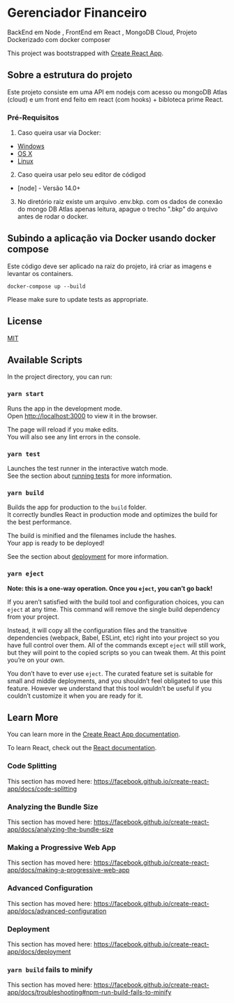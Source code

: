 # Gerenciador Financeiro

BackEnd em Node , FrontEnd em React , MongoDB Cloud, Projeto Dockerizado com docker composer

This project was bootstrapped with [Create React App](https://github.com/facebook/create-react-app).

## Sobre a estrutura do projeto

Este projeto consiste em uma API em nodejs com acesso ou mongoDB Atlas (cloud) e um front end feito em react (com hooks) + bibloteca prime React.

### Pré-Requisitos

1. Caso queira usar via Docker:
  *  [Windows](https://docs.docker.com/windows/started)
  *  [OS X](https://docs.docker.com/mac/started/)
  *  [Linux](https://docs.docker.com/linux/started/) 

2. Caso queira usar pelo seu editor de códigod
  * [node] - Versão 14.0+

3. No diretório raiz existe um arquivo .env.bkp. com os dados de conexão do mongo DB Atlas apenas leitura, apague o trecho ".bkp" do arquivo antes de rodar o docker.

  
## Subindo a aplicação via Docker usando docker compose
Este código deve ser aplicado na raiz do projeto, irá criar as imagens e levantar os containers.

```
docker-compose up --build
```

Please make sure to update tests as appropriate.

## License
[MIT](https://choosealicense.com/licenses/mit/)

## Available Scripts

In the project directory, you can run:

### `yarn start`

Runs the app in the development mode.<br />
Open [http://localhost:3000](http://localhost:3000) to view it in the browser.

The page will reload if you make edits.<br />
You will also see any lint errors in the console.

### `yarn test`

Launches the test runner in the interactive watch mode.<br />
See the section about [running tests](https://facebook.github.io/create-react-app/docs/running-tests) for more information.

### `yarn build`

Builds the app for production to the `build` folder.<br />
It correctly bundles React in production mode and optimizes the build for the best performance.

The build is minified and the filenames include the hashes.<br />
Your app is ready to be deployed!

See the section about [deployment](https://facebook.github.io/create-react-app/docs/deployment) for more information.

### `yarn eject`

**Note: this is a one-way operation. Once you `eject`, you can’t go back!**

If you aren’t satisfied with the build tool and configuration choices, you can `eject` at any time. This command will remove the single build dependency from your project.

Instead, it will copy all the configuration files and the transitive dependencies (webpack, Babel, ESLint, etc) right into your project so you have full control over them. All of the commands except `eject` will still work, but they will point to the copied scripts so you can tweak them. At this point you’re on your own.

You don’t have to ever use `eject`. The curated feature set is suitable for small and middle deployments, and you shouldn’t feel obligated to use this feature. However we understand that this tool wouldn’t be useful if you couldn’t customize it when you are ready for it.

## Learn More

You can learn more in the [Create React App documentation](https://facebook.github.io/create-react-app/docs/getting-started).

To learn React, check out the [React documentation](https://reactjs.org/).

### Code Splitting

This section has moved here: https://facebook.github.io/create-react-app/docs/code-splitting

### Analyzing the Bundle Size

This section has moved here: https://facebook.github.io/create-react-app/docs/analyzing-the-bundle-size

### Making a Progressive Web App

This section has moved here: https://facebook.github.io/create-react-app/docs/making-a-progressive-web-app

### Advanced Configuration

This section has moved here: https://facebook.github.io/create-react-app/docs/advanced-configuration

### Deployment

This section has moved here: https://facebook.github.io/create-react-app/docs/deployment

### `yarn build` fails to minify

This section has moved here: https://facebook.github.io/create-react-app/docs/troubleshooting#npm-run-build-fails-to-minify

